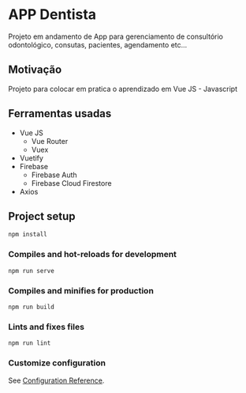 # APP Dentista
Projeto em andamento de App para gerenciamento de consultório odontológico, consutas, pacientes, agendamento etc... 

## Motivação
Projeto para colocar em pratica o aprendizado em Vue JS - Javascript

## Ferramentas usadas
* Vue JS
  * Vue Router
  * Vuex
* Vuetify
* Firebase
  * Firebase Auth
  * Firebase Cloud Firestore
* Axios


## Project setup
```
npm install
```

### Compiles and hot-reloads for development
```
npm run serve
```

### Compiles and minifies for production
```
npm run build
```

### Lints and fixes files
```
npm run lint
```

### Customize configuration
See [Configuration Reference](https://cli.vuejs.org/config/).
